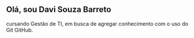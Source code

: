 ## Olá, sou Davi Souza Barreto

cursando Gestão de TI, em busca de agregar conhecimento com o uso do Git GitHub.
